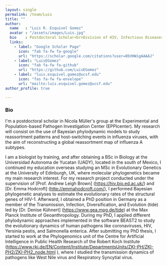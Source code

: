 ```yaml
---
layout: single
permalink: /team/Luis
title: ""
author:
  name   : "Luis R. Esquivel Gomez"
  avatar : "/assets/images/Luis.jpg"
  bio    : Postdoctoral Scholar<br>Division of HIV, Infectious Diseases and Global Medicine<br>Department of Medicine, University of California San Francisco
  links:
    - label: "Google Scholar Page"
      icon: "fab fa-fw fa-google"
      url: "https://scholar.google.com/citations?user=0bVHWigAAAAJ"
    - label: "LuisEGomez"
      icon: "fab fa-fw fa-github"
      url: "https://github.com/LuisEGomez"
    - label: "luis.esquivel.gomez@ucsf.edu"
      icon: "fas fa-fw fa-envelope"
      url: "mailto:luis.esquivel.gomez@ucsf.edu"
author_profile: true

---
```


<h3>Bio</h3>

I'm a postdoctoral scholar in Nicola Müller's group at the Experimental and Population-based Pathogen Investigation Center (EPPIcenter). My research will consist on the use of Bayesian phylodynamic models to study reassortment patterns and host-switching events in influenza viruses, with the aim of reconstructing a global reassortment map of influenza A subtypes.

I am a biologist by training, and after obtaining a BSc in Biology at the Universidad Autonoma de Yucatan (UADY), located in the south of Mexico, I continued my education overseas studying an MSc in Evolutionary Genetics at the University of Edinburgh, UK, where molecular phylogenetics became my main research interest. For my research project conducted under the supervision of [Prof. Andrew Leigh Brown] (https://hiv.bio.ed.ac.uk/) and [Dr. Emma Hodcroft] (http://emmahodcroft.com/), I performed Bayesian phylogenetic analyses to estimate the evolutionary rates of the structural genes of HIV-1. Afterward, I obtained a PhD position in Germany as a member of the Transmission, Infection, Diversification, and Evolution (tide) led by [Dr. Denise Kühnert] (https://www.gea.mpg.de/tide) at the Max Planck Institute of Geoanthropology. During my PhD, I applied different phylodynamic approaches implemented in the software BEAST2 to study the evolutionary dynamics of human pathogens like coronaviruses, HIV, Yersinia pestis, and Salmonella enterica. After submitting my PhD thesis, I started to work at the Phylogenomics unit of the Centre for Artificial Intelligence in Public Health Research of the Robert Koch Institute (https://www.rki.de/EN/Content/Institute/DepartmentsUnits/ZKI-PH/ZKI-PH2/ZKI-PH2_node.html ), where I studied the transmission dynamics of pathogens like West Nile virus and Respiratory Syncytial virus.



